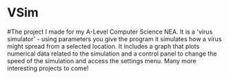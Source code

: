 # VSim

#The project I made for my A-Level Computer Science NEA. It is a 'virus simulator' - using parameters you give the program it simulates how a virus might spread from a selected location. It includes a graph that plots numerical data related to the simulation and a control panel to change the speed of the simulation and access the settings menu. Many more interesting projects to come!
